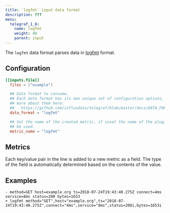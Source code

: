 ```yaml
---
title: `logfmt` input data format
description: ???
menu:
  telegraf_1_8:
    name: logfmt
    weight: 40
    parent: input
---
```


The `logfmt` data format parses data in [logfmt] format.

[logfmt]: https://brandur.org/logfmt

## Configuration

```toml
[[inputs.file]]
  files = ["example"]

  ## Data format to consume.
  ## Each data format has its own unique set of configuration options, read
  ## more about them here:
  ##   https://github.com/influxdata/telegraf/blob/master/docs/DATA_FORMATS_INPUT.md
  data_format = "logfmt"

  ## Set the name of the created metric, if unset the name of the plugin will
  ## be used.
  metric_name = "logfmt"
```

## Metrics

Each key/value pair in the line is added to a new metric as a field.  The type
of the field is automatically determined based on the contents of the value.

## Examples

```
- method=GET host=example.org ts=2018-07-24T19:43:40.275Z connect=4ms service=8ms status=200 bytes=1653
+ logfmt method="GET",host="example.org",ts="2018-07-24T19:43:40.275Z",connect="4ms",service="8ms",status=200i,bytes=1653i
```
